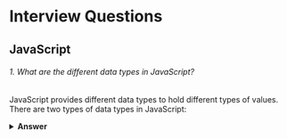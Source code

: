 # Interview Questions

## JavaScript

###### 1. What are the different data types in JavaScript?
JavaScript provides different data types to hold different types of values. There are two types of data types in JavaScript:

<details><summary><b>Answer</b></summary>

1. Primitive data type.
- String.
- Number.
- Bigint.
- Boolean.
- Undefined.
- Null.
- Symbol.

2. Non-primitive (reference) data type.
-Array.
-Object.
</details>

